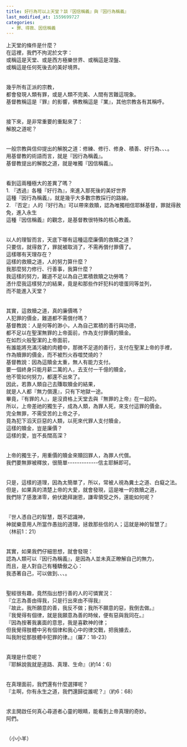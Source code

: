 ```yaml
---
title: 好行為可以上天堂？談『因信稱義』與『因行為稱義』
last_modified_at: 1559699727
categories:
  - 罪、得救、因信稱義
---
```


<div>上天堂的條件是什麼？</div>

<div>在這裡，我們不拘泥於文字：</div>

<div>或稱這是天堂、或是西方極樂世界、或稱這是涅盤、</div>

<div>或稱這是任何死後去的美好境界。</div>

<div>&nbsp;</div>

<div>&nbsp;</div>

<div>幾乎所有正派的宗教，</div>

<div>都會發現人類有罪，或是人類不完美、人間有苦難這現象。</div>

<div>基督教稱這是『罪』的影響，佛教稱這是『業』，其他宗教各有其稱呼。</div>

<div>&nbsp;</div>

<div>&nbsp;</div>

<div>接下來，是非常重要的重點來了：</div>

<div>解脫之道呢？</div>

<div>&nbsp;</div>

<div>&nbsp;</div>

<div>一般宗教與信仰提出的解脫之道：修練、修行、修身、積善、好行為、、、。</div>

<div>用基督教的術語而言，就是『因行為稱義』。</div>

<div>基督教提出的解脫之道，就是唯獨『因信稱義』。</div>

<div>&nbsp;</div>

<div>&nbsp;</div>

<div>看到這兩種極大的差異了嗎？</div>

<div>1.<span style="white-space:pre"> </span>『透過』各種『好行為』，來進入那死後的美好世界</div>

<div>這種『因行為稱義』，就是幾乎大多數宗教採行的路線。</div>

<div>2.<span style="white-space:pre"> </span>『否定』人的『好行為』可以帶來救贖，認為唯獨相信耶穌基督，罪就得赦免，進入永生</div>

<div>這種『因信稱義』的觀念，是基督教很特殊的核心教義。</div>

<div>&nbsp;</div>

<div>&nbsp;</div>

<div>以人的理智而言，天底下哪有這種這麼廉價的救贖之道？</div>

<div>只要信，就得救了，罪就被取消了，不需再償付罪價了。</div>

<div>這樣哪有天理存在？</div>

<div>這樣的救贖之道，人的努力算什麼？</div>

<div>我那麼努力修行、行善事，我算什麼？</div>

<div>我這樣的努力，難道不足以為自己累積救贖之功勞嗎？</div>

<div>憑什麼我這樣努力的結果，竟是和那些作奸犯科的壞蛋同等並列，</div>

<div>而不能進入天堂？</div>

<div>&nbsp;</div>

<div>&nbsp;</div>

<div>其實，這救贖之道，真的廉價嗎？</div>

<div>人犯罪的價金，難道都不需償付嗎？</div>

<div>基督教說：人是何等的渺小，人為自己累積的善行與功德，</div>

<div>都不足以在聖潔無罪的上帝面前，作為支付罪價的贖金。</div>

<div>在如烈火般聖潔的上帝面前，</div>

<div>有誰能將充滿污穢的肉體中，那微不足道的善行，支付在聖潔上帝的手裡，</div>

<div>作為贖罪的價金，而不被烈火吞噬焚燒的？</div>

<div>基督教說：因為這贖金太重，無人有能力支付。</div>

<div>要一個終身只能月薪二萬的人，去支付一千億的贖金，</div>

<div>他不管如何努力，都還不出來了。</div>

<div>因此，若靠人類自己去賺取贖金的結果，</div>

<div>就是人人都『無力償還』，只有下地獄一途。</div>

<div>畢竟，『有罪的人』，是沒資格上天堂去與『無罪的上帝』在一起的。</div>

<div>所以，上帝差祂的獨生子，成為人類，為罪人死，來支付這罪的價金。</div>

<div>完全無罪，不需受苦的上帝之子，</div>

<div>竟為犯下滔天巨惡的人類，以死來代罪人支付贖金，</div>

<div>這樣的贖金，豈是廉價？</div>

<div>這樣的愛，豈不長闊高深？</div>

<div>&nbsp;</div>

<div>&nbsp;</div>

<div>上帝的獨生子，用重價的贖金來贖回罪人，為罪人代償。</div>

<div>我們要無罪被釋放，很簡單-------------信主耶穌即可。</div>

<div>&nbsp;</div>

<div>&nbsp;</div>

<div>只是，這樣的道理，因為太簡單了，所以，常被人視為糞土之道、白癡之法。</div>

<div>但是，如果真的清楚上帝的大愛，就會發現，這是唯一的救贖之道，</div>

<div>我們除了感激涕零，俯伏跪拜謝恩，謙卑領受之外，還能如何呢？</div>

<div>&nbsp;</div>

<div>&nbsp;</div>

<div>『世人憑自己的智慧，既不認識神，</div>

<div>神就樂意用人所當作愚拙的道理，拯救那些信的人；這就是神的智慧了』</div>

<div>（林前1：21）</div>

<div>&nbsp;</div>

<div>&nbsp;</div>

<div>其實，如果我們仔細思想，就會發現：</div>

<div>認為人類可以『因行為稱義』，是因為人並未真正瞭解自己的無力，</div>

<div>而且，是人對自己有種驕傲之心：</div>

<div>我憑著自己，可以做到、、、。</div>

<div>&nbsp;</div>

<div>&nbsp;</div>

<div>聖經很有趣，竟然指出想行善的人的可憐實況：</div>

<div>『立志為善由得我，只是行出來由不得我』</div>

<div>『故此，我所願意的善，我反不做；我所不願意的惡，我倒去做。』</div>

<div>『我覺得有個律，就是我願意為善的時候，便有惡與我同在。』</div>

<div>『因為按著我裏面的意思，我是喜歡神的律；</div>

<div>但我覺得肢體中另有個律和我心中的律交戰，把我擄去，</div>

<div>叫我附從那肢體中犯罪的律。』（羅7：18-23）</div>

<div>&nbsp;</div>

<div>&nbsp;</div>

<div>真理是什麼呢？</div>

<div>『耶穌說我就是道路、真理、生命』（約14：6）</div>

<div>&nbsp;</div>

<div>&nbsp;</div>

<div>在真理面前，我們還有什麼選擇呢？</div>

<div>『主啊，你有永生之道，我們還歸從誰呢？』（約6：68）</div>

<div>&nbsp;</div>

<div>&nbsp;</div>

<div>求主開啟任何真心尋道者心靈的眼睛，能看到上帝真理的奇妙。</div>

<div>阿們。</div>

<div>&nbsp;</div>

<div>&nbsp;</div>

<div>（小小羊）</div>


